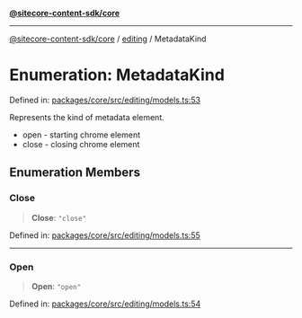 [**@sitecore-content-sdk/core**](../../README.md)

***

[@sitecore-content-sdk/core](../../README.md) / [editing](../README.md) / MetadataKind

# Enumeration: MetadataKind

Defined in: [packages/core/src/editing/models.ts:53](https://github.com/Sitecore/xmc-jss-dev/blob/dfe05bf848bf53c7c66dabdbf3217e55f8de497c/packages/core/src/editing/models.ts#L53)

Represents the kind of metadata element.
- open - starting chrome element
- close - closing chrome element

## Enumeration Members

### Close

> **Close**: `"close"`

Defined in: [packages/core/src/editing/models.ts:55](https://github.com/Sitecore/xmc-jss-dev/blob/dfe05bf848bf53c7c66dabdbf3217e55f8de497c/packages/core/src/editing/models.ts#L55)

***

### Open

> **Open**: `"open"`

Defined in: [packages/core/src/editing/models.ts:54](https://github.com/Sitecore/xmc-jss-dev/blob/dfe05bf848bf53c7c66dabdbf3217e55f8de497c/packages/core/src/editing/models.ts#L54)
